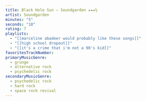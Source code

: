 ```yaml
---
title: Black Hole Sun — Soundgarden ★★★½
artist: Soundgarden
minutes: "5"
seconds: "18"
rating: 7
playlists:
  - "[[marceline abadeer would probably like these songs]]"
  - "[[high school dropout]]"
  - "[[it's a crime that i'm not a 90's kid]]"
favoritesTrackNumber:
primaryMusicGenre:
  - grunge
  - alternative rock
  - psychedelic rock
secondaryMusicGenre:
  - psychedelic rock
  - hard rock
  - space rock revival
---
```

